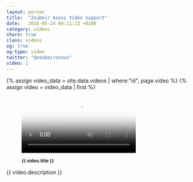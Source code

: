 ```yaml
---
layout: person
title:  "Zoubeir Azouz Video Support"
date:   2016-05-24 09:11:23 +0100
category: videos
share: true
class: videos
og: true
og-type: video
twitter: "@zoubeirazouz"
video: 1
---
```


{% assign video_data = site.data.videos | where:"id", page.video %}
{% assign video = video_data | first %}
<figure class="no-margin margin-bottom-1">
    <div class="embed-container embed-container_{{ video.aspect-ratio }}">
        <video id="teaser" controls preload="auto" poster="{{ video.path }}{{ video.poster }}">
            <source src="{{ video.path }}{{ video.source-webm}}" type='video/webm; codecs="vorbis,vp8"'>
            <source src="{{ video.path }}{{ video.source-mp4 }}" type='video/mp4; codecs="aac,h264"'>
        </video>
    </div>
    <figcaption>
      <p><small><strong>{{ video.title }}</strong></small></p>
    </figcaption>
</figure>

<!--more-->

<p>{{ video.description }}</p>